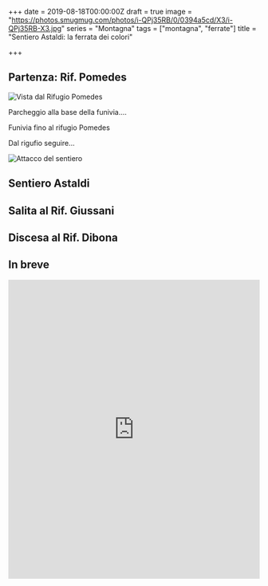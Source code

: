 +++
date = 2019-08-18T00:00:00Z
draft = true
image = "https://photos.smugmug.com/photos/i-QPj35RB/0/0394a5cd/X3/i-QPj35RB-X3.jpg"
series = "Montagna"
tags = ["montagna", "ferrate"]
title = "Sentiero Astaldi: la ferrata dei colori"

+++
## Partenza: Rif. Pomedes

![Vista dal Rifugio Pomedes](https://photos.smugmug.com/SpaceTimePoints/2019-08-18-SentieroAstaldi/i-q72PcFj/0/d3b8ab69/X3/2019-08-18-Sentiero_Astaldi-003_IMG_5230-X3.jpg)

Parcheggio alla base della funivia....

Funivia fino al rifugio Pomedes

Dal rigufio seguire...

![Attacco del sentiero](https://photos.smugmug.com/SpaceTimePoints/2019-08-18-SentieroAstaldi/i-6VhHsz4/0/e5c211c0/X3/2019-08-18-Sentiero_Astaldi-008_IMG_5235-X3.jpg)

## Sentiero Astaldi

## Salita al Rif. Giussani

## Discesa al Rif. Dibona

## In breve 

<iframe src="https://www.komoot.com/tour/87211569/embed?profile=1" width="100%" height="600" frameborder="0" scrolling="no"></iframe>

